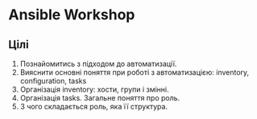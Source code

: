 Ansible Workshop
================

Цілі
----

1. Познайомитись з підходом до автоматизації.
1. Вияснити основні поняття при роботі з автоматизацією: inventory, configuration, tasks
1. Організація inventory: хости, групи і змінні.
1. Організація tasks. Загальне поняття про роль.
2. З чого складається роль, яка її структура.
